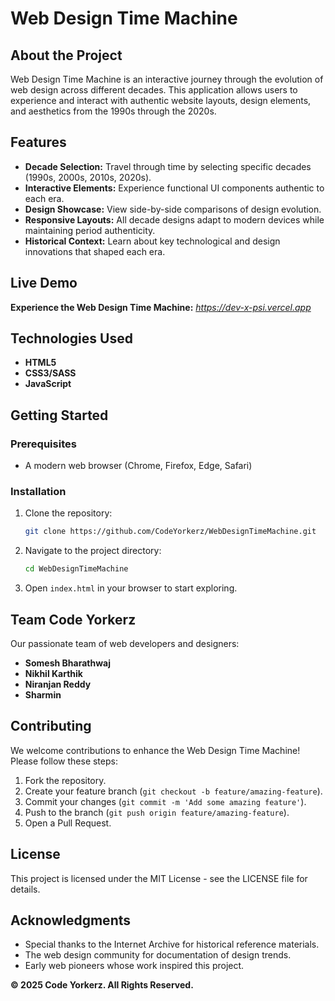 # Web Design Time Machine

## About the Project
Web Design Time Machine is an interactive journey through the evolution of web design across different decades. This application allows users to experience and interact with authentic website layouts, design elements, and aesthetics from the 1990s through the 2020s.

## Features
- **Decade Selection:** Travel through time by selecting specific decades (1990s, 2000s, 2010s, 2020s).
- **Interactive Elements:** Experience functional UI components authentic to each era.
- **Design Showcase:** View side-by-side comparisons of design evolution.
- **Responsive Layouts:** All decade designs adapt to modern devices while maintaining period authenticity.
- **Historical Context:** Learn about key technological and design innovations that shaped each era.

## Live Demo
**Experience the Web Design Time Machine:** *https://dev-x-psi.vercel.app*

## Technologies Used
- **HTML5**
- **CSS3/SASS**
- **JavaScript**

## Getting Started
### Prerequisites
- A modern web browser (Chrome, Firefox, Edge, Safari)

### Installation
1. Clone the repository:
   ```bash
   git clone https://github.com/CodeYorkerz/WebDesignTimeMachine.git
   ```
2. Navigate to the project directory:
   ```bash
   cd WebDesignTimeMachine
   ```
3. Open `index.html` in your browser to start exploring.

## Team Code Yorkerz
Our passionate team of web developers and designers:
- **Somesh Bharathwaj** 
- **Nikhil Karthik** 
- **Niranjan Reddy**
-  **Sharmin** 

## Contributing
We welcome contributions to enhance the Web Design Time Machine! Please follow these steps:
1. Fork the repository.
2. Create your feature branch (`git checkout -b feature/amazing-feature`).
3. Commit your changes (`git commit -m 'Add some amazing feature'`).
4. Push to the branch (`git push origin feature/amazing-feature`).
5. Open a Pull Request.

## License
This project is licensed under the MIT License - see the LICENSE file for details.

## Acknowledgments
- Special thanks to the Internet Archive for historical reference materials.
- The web design community for documentation of design trends.
- Early web pioneers whose work inspired this project.

**© 2025 Code Yorkerz. All Rights Reserved.**

